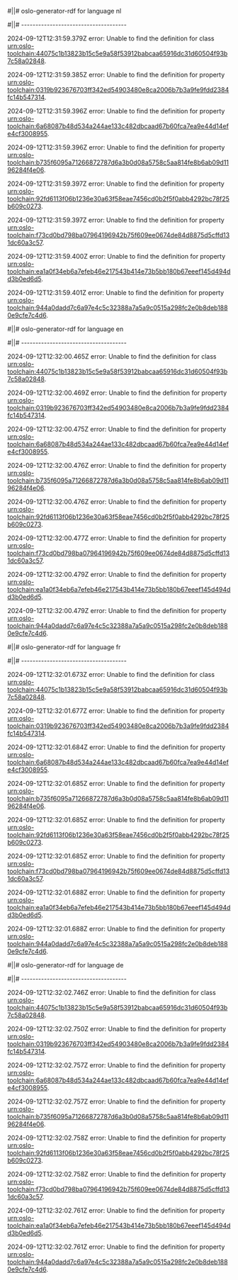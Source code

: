 #||# oslo-generator-rdf for language nl  

#||# -------------------------------------  

2024-09-12T12:31:59.379Z error: Unable to find the definition for class [urn:oslo-toolchain:44075c1b13823b15c5e9a58f53912babcaa65916dc31d60504f93b7c58a02848](all-cultuurparticipatie.jsonld#L232).

2024-09-12T12:31:59.385Z error: Unable to find the definition for property [urn:oslo-toolchain:0319b923676703ff342ed54903480e8ca2006b7b3a9fe9fdd2384fc14b547314](all-cultuurparticipatie.jsonld#L3069).

2024-09-12T12:31:59.396Z error: Unable to find the definition for property [urn:oslo-toolchain:6a68087b48d534a244ae133c482dbcaad67b60fca7ea9e44d14efe4cf3008955](all-cultuurparticipatie.jsonld#L8035).

2024-09-12T12:31:59.396Z error: Unable to find the definition for property [urn:oslo-toolchain:b735f6095a71266872787d6a3b0d08a5758c5aa814fe8b6ab09d1196284f4e06](all-cultuurparticipatie.jsonld#L8054).

2024-09-12T12:31:59.397Z error: Unable to find the definition for property [urn:oslo-toolchain:92fd6113f06b1236e30a63f58eae7456cd0b2f5f0abb4292bc78f25b609c0273](all-cultuurparticipatie.jsonld#L8319).

2024-09-12T12:31:59.397Z error: Unable to find the definition for property [urn:oslo-toolchain:f73cd0bd798ba07964196942b75f609ee0674de84d8875d5cffd131dc60a3c57](all-cultuurparticipatie.jsonld#L8338).

2024-09-12T12:31:59.400Z error: Unable to find the definition for property [urn:oslo-toolchain:ea1a0f34eb6a7efeb46e217543b414e73b5bb180b67eeef145d494dd3b0ed6d5](all-cultuurparticipatie.jsonld#L9714).

2024-09-12T12:31:59.401Z error: Unable to find the definition for property [urn:oslo-toolchain:944a0dadd7c6a97e4c5c32388a7a5a9c0515a298fc2e0b8deb1880e9cfe7c4d6](all-cultuurparticipatie.jsonld#L9733).

#||# oslo-generator-rdf for language en  

#||# -------------------------------------  

2024-09-12T12:32:00.465Z error: Unable to find the definition for class [urn:oslo-toolchain:44075c1b13823b15c5e9a58f53912babcaa65916dc31d60504f93b7c58a02848](all-cultuurparticipatie.jsonld#L232).

2024-09-12T12:32:00.469Z error: Unable to find the definition for property [urn:oslo-toolchain:0319b923676703ff342ed54903480e8ca2006b7b3a9fe9fdd2384fc14b547314](all-cultuurparticipatie.jsonld#L3069).

2024-09-12T12:32:00.475Z error: Unable to find the definition for property [urn:oslo-toolchain:6a68087b48d534a244ae133c482dbcaad67b60fca7ea9e44d14efe4cf3008955](all-cultuurparticipatie.jsonld#L8035).

2024-09-12T12:32:00.476Z error: Unable to find the definition for property [urn:oslo-toolchain:b735f6095a71266872787d6a3b0d08a5758c5aa814fe8b6ab09d1196284f4e06](all-cultuurparticipatie.jsonld#L8054).

2024-09-12T12:32:00.476Z error: Unable to find the definition for property [urn:oslo-toolchain:92fd6113f06b1236e30a63f58eae7456cd0b2f5f0abb4292bc78f25b609c0273](all-cultuurparticipatie.jsonld#L8319).

2024-09-12T12:32:00.477Z error: Unable to find the definition for property [urn:oslo-toolchain:f73cd0bd798ba07964196942b75f609ee0674de84d8875d5cffd131dc60a3c57](all-cultuurparticipatie.jsonld#L8338).

2024-09-12T12:32:00.479Z error: Unable to find the definition for property [urn:oslo-toolchain:ea1a0f34eb6a7efeb46e217543b414e73b5bb180b67eeef145d494dd3b0ed6d5](all-cultuurparticipatie.jsonld#L9714).

2024-09-12T12:32:00.479Z error: Unable to find the definition for property [urn:oslo-toolchain:944a0dadd7c6a97e4c5c32388a7a5a9c0515a298fc2e0b8deb1880e9cfe7c4d6](all-cultuurparticipatie.jsonld#L9733).

#||# oslo-generator-rdf for language fr  

#||# -------------------------------------  

2024-09-12T12:32:01.673Z error: Unable to find the definition for class [urn:oslo-toolchain:44075c1b13823b15c5e9a58f53912babcaa65916dc31d60504f93b7c58a02848](all-cultuurparticipatie.jsonld#L232).

2024-09-12T12:32:01.677Z error: Unable to find the definition for property [urn:oslo-toolchain:0319b923676703ff342ed54903480e8ca2006b7b3a9fe9fdd2384fc14b547314](all-cultuurparticipatie.jsonld#L3069).

2024-09-12T12:32:01.684Z error: Unable to find the definition for property [urn:oslo-toolchain:6a68087b48d534a244ae133c482dbcaad67b60fca7ea9e44d14efe4cf3008955](all-cultuurparticipatie.jsonld#L8035).

2024-09-12T12:32:01.685Z error: Unable to find the definition for property [urn:oslo-toolchain:b735f6095a71266872787d6a3b0d08a5758c5aa814fe8b6ab09d1196284f4e06](all-cultuurparticipatie.jsonld#L8054).

2024-09-12T12:32:01.685Z error: Unable to find the definition for property [urn:oslo-toolchain:92fd6113f06b1236e30a63f58eae7456cd0b2f5f0abb4292bc78f25b609c0273](all-cultuurparticipatie.jsonld#L8319).

2024-09-12T12:32:01.685Z error: Unable to find the definition for property [urn:oslo-toolchain:f73cd0bd798ba07964196942b75f609ee0674de84d8875d5cffd131dc60a3c57](all-cultuurparticipatie.jsonld#L8338).

2024-09-12T12:32:01.688Z error: Unable to find the definition for property [urn:oslo-toolchain:ea1a0f34eb6a7efeb46e217543b414e73b5bb180b67eeef145d494dd3b0ed6d5](all-cultuurparticipatie.jsonld#L9714).

2024-09-12T12:32:01.688Z error: Unable to find the definition for property [urn:oslo-toolchain:944a0dadd7c6a97e4c5c32388a7a5a9c0515a298fc2e0b8deb1880e9cfe7c4d6](all-cultuurparticipatie.jsonld#L9733).

#||# oslo-generator-rdf for language de  

#||# -------------------------------------  

2024-09-12T12:32:02.746Z error: Unable to find the definition for class [urn:oslo-toolchain:44075c1b13823b15c5e9a58f53912babcaa65916dc31d60504f93b7c58a02848](all-cultuurparticipatie.jsonld#L232).

2024-09-12T12:32:02.750Z error: Unable to find the definition for property [urn:oslo-toolchain:0319b923676703ff342ed54903480e8ca2006b7b3a9fe9fdd2384fc14b547314](all-cultuurparticipatie.jsonld#L3069).

2024-09-12T12:32:02.757Z error: Unable to find the definition for property [urn:oslo-toolchain:6a68087b48d534a244ae133c482dbcaad67b60fca7ea9e44d14efe4cf3008955](all-cultuurparticipatie.jsonld#L8035).

2024-09-12T12:32:02.757Z error: Unable to find the definition for property [urn:oslo-toolchain:b735f6095a71266872787d6a3b0d08a5758c5aa814fe8b6ab09d1196284f4e06](all-cultuurparticipatie.jsonld#L8054).

2024-09-12T12:32:02.758Z error: Unable to find the definition for property [urn:oslo-toolchain:92fd6113f06b1236e30a63f58eae7456cd0b2f5f0abb4292bc78f25b609c0273](all-cultuurparticipatie.jsonld#L8319).

2024-09-12T12:32:02.758Z error: Unable to find the definition for property [urn:oslo-toolchain:f73cd0bd798ba07964196942b75f609ee0674de84d8875d5cffd131dc60a3c57](all-cultuurparticipatie.jsonld#L8338).

2024-09-12T12:32:02.761Z error: Unable to find the definition for property [urn:oslo-toolchain:ea1a0f34eb6a7efeb46e217543b414e73b5bb180b67eeef145d494dd3b0ed6d5](all-cultuurparticipatie.jsonld#L9714).

2024-09-12T12:32:02.761Z error: Unable to find the definition for property [urn:oslo-toolchain:944a0dadd7c6a97e4c5c32388a7a5a9c0515a298fc2e0b8deb1880e9cfe7c4d6](all-cultuurparticipatie.jsonld#L9733).

